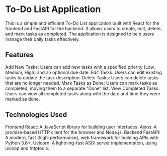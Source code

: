 # To-Do List Application
This is a simple and efficient To-Do List application built with React for the frontend and FastAPI for the backend. It allows users to create, edit, delete, and mark tasks as completed. The application is designed to help users manage their daily tasks effectively.

## Features
Add New Tasks: Users can add new tasks with a specified priority (Low, Medium, High) and an optional due date.
Edit Tasks: Users can edit existing tasks to update the task description.
Delete Tasks: Users can delete tasks that are no longer needed.
Mark Tasks as Done: Users can mark tasks as completed, moving them to a separate "Done" list.
View Completed Tasks: Users can view all completed tasks along with the date and time they were marked as done.
## Technologies Used


Frontend
React: A JavaScript library for building user interfaces.
Axios: A promise-based HTTP client for the browser and Node.js.
Backend
FastAPI: A modern, fast (high-performance), web framework for building APIs with Python 3.6+.
Uvicorn: A lightning-fast ASGI server implementation, using uvloop and httptools.

